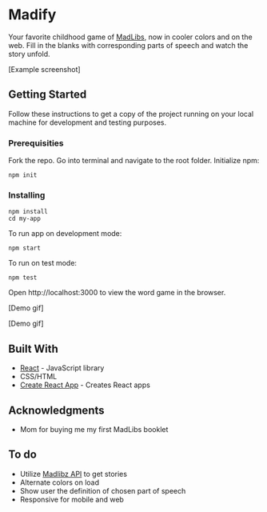 # Madify

Your favorite childhood game of [MadLibs](https://en.wikipedia.org/wiki/Mad_Libs), now in cooler colors and on the web. Fill in the blanks with corresponding parts of speech and watch the story unfold. 

[Example screenshot] 


## Getting Started

Follow these instructions to get a copy of the project running on your local machine for development and testing purposes.


### Prerequisities

Fork the repo. Go into terminal and navigate to the root folder. Initialize npm:

```
npm init
```

### Installing

```
npm install
cd my-app
```

To run app on development mode:

```
npm start
```

To run on test mode: 
``` 
npm test 
``` 

Open http://localhost:3000 to view the word game in the browser.

[Demo gif]

[Demo gif]


## Built With
* [React](https://reactjs.org/) - JavaScript library 
* CSS/HTML 
* [Create React App](https://github.com/facebookincubator/create-react-app) - Creates React apps


## Acknowledgments 
* Mom for buying me my first MadLibs booklet 


## To do
* Utilize [Madlibz API](https://madlibz.herokuapp.com/api) to get stories 
* Alternate colors on load 
* Show user the definition of chosen part of speech 
* Responsive for mobile and web 


